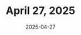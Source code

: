 ---
title: April 27, 2025
date: 2025-04-27
tags:
- 1min
layout: minute.njk
postnumber: 483
duration: '1:17'
length: 3081403
---